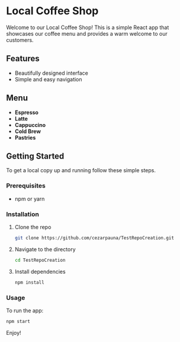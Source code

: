 # Local Coffee Shop

Welcome to our Local Coffee Shop! This is a simple React app that showcases our coffee menu and provides a warm welcome to our customers.

## Features
- Beautifully designed interface
- Simple and easy navigation

## Menu
- **Espresso**
- **Latte**
- **Cappuccino**
- **Cold Brew**
- **Pastries**

## Getting Started
To get a local copy up and running follow these simple steps.

### Prerequisites
- npm or yarn

### Installation
1. Clone the repo
   ```sh
   git clone https://github.com/cezarpauna/TestRepoCreation.git
   ```
2. Navigate to the directory
   ```sh
   cd TestRepoCreation
   ```
3. Install dependencies
   ```sh
   npm install
   ```

### Usage
To run the app:
```sh
npm start
```

Enjoy!
